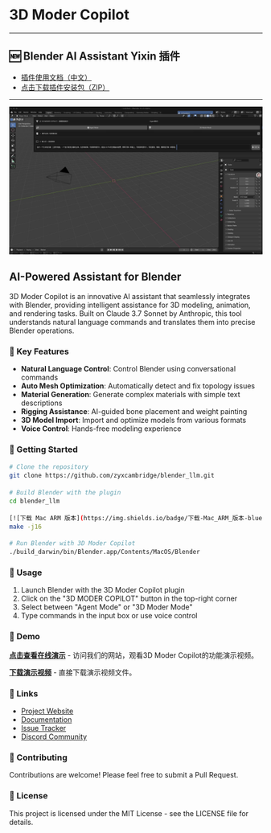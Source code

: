 # 3D Moder Copilot

---

## 🆕 Blender AI Assistant Yixin 插件

- [插件使用文档（中文）](https://github.com/zyxcambridge/blender_llm/blob/ai_agent_1.0/blender_ai_assistant_yixin/README.md)
- [点击下载插件安装包（ZIP）](https://github.com/zyxcambridge/blender_llm/blob/ai_agent_1.0/blender_ai_assistant_yixin/blender_ai_assistant_yixin.zip?raw=true)

---

[![3D Moder Copilot 演示](images/video-poster.jpg)](https://zyxcambridge.github.io/blender_llm/)

## AI-Powered Assistant for Blender

3D Moder Copilot is an innovative AI assistant that seamlessly integrates with Blender, providing intelligent assistance for 3D modeling, animation, and rendering tasks. Built on Claude 3.7 Sonnet by Anthropic, this tool understands natural language commands and translates them into precise Blender operations.

### 🌟 Key Features

- **Natural Language Control**: Control Blender using conversational commands
- **Auto Mesh Optimization**: Automatically detect and fix topology issues
- **Material Generation**: Generate complex materials with simple text descriptions
- **Rigging Assistance**: AI-guided bone placement and weight painting
- **3D Model Import**: Import and optimize models from various formats
- **Voice Control**: Hands-free modeling experience

### 🚀 Getting Started

```bash
# Clone the repository
git clone https://github.com/zyxcambridge/blender_llm.git

# Build Blender with the plugin
cd blender_llm

[![下载 Mac ARM 版本](https://img.shields.io/badge/下载-Mac_ARM_版本-blue?style=for-the-badge)](https://github.com/zyxcambridge/blender_llm/releases/download/v1.0.0/BlenderAI.dmg)
make -j16

# Run Blender with 3D Moder Copilot
./build_darwin/bin/Blender.app/Contents/MacOS/Blender
```

### 📖 Usage

1. Launch Blender with the 3D Moder Copilot plugin
2. Click on the "3D MODER COPILOT" button in the top-right corner
3. Select between "Agent Mode" or "3D Moder Mode"
4. Type commands in the input box or use voice control

### 🎥 Demo

**[点击查看在线演示](https://zyxcambridge.github.io/blender_llm/)** - 访问我们的网站，观看3D Moder Copilot的功能演示视频。

**[下载演示视频](https://github.com/zyxcambridge/blender_llm/raw/gh-pages/videos/0a788f187e6d6e03ccf73c19d2612b.mp4)** - 直接下载演示视频文件。

### 🔗 Links

- [Project Website](https://zyxcambridge.github.io/blender_llm/)
- [Documentation](https://github.com/zyxcambridge/blender_llm/wiki)
- [Issue Tracker](https://github.com/zyxcambridge/blender_llm/issues)
- [Discord Community](https://discord.gg/ZhNHbYaz)

### 🤝 Contributing

Contributions are welcome! Please feel free to submit a Pull Request.

### 📄 License

This project is licensed under the MIT License - see the LICENSE file for details.

